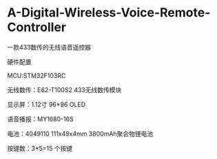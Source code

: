 # A-Digital-Wireless-Voice-Remote-Controller
一款433数传的无线语音遥控器

硬件配置

MCU:STM32F103RC

无线数传：E62-T100S2 433无线数传模块

显示屏：1.12寸 96*96 OLED

语音播报：MY1680-16S

电池：4049110 111x49x4mm 3800mAh聚合物锂电池

按键数：3*5=15 个按键

